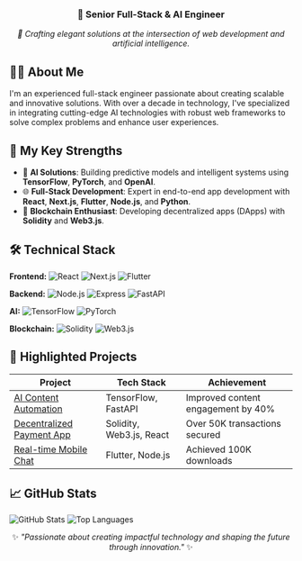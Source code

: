<h3 align="center">🌟 Senior Full-Stack & AI Engineer</h3>

<p align="center">
  <em>🚀 Crafting elegant solutions at the intersection of web development and artificial intelligence.</em>
</p>

## 🧑‍💻 About Me

I'm an experienced full-stack engineer passionate about creating scalable and innovative solutions. With over a decade in technology, I've specialized in integrating cutting-edge AI technologies with robust web frameworks to solve complex problems and enhance user experiences.

## 🎯 My Key Strengths

- 🔮 **AI Solutions**: Building predictive models and intelligent systems using **TensorFlow**, **PyTorch**, and **OpenAI**.
- 🌐 **Full-Stack Development**: Expert in end-to-end app development with **React**, **Next.js**, **Flutter**, **Node.js**, and **Python**.
- 🔗 **Blockchain Enthusiast**: Developing decentralized apps (DApps) with **Solidity** and **Web3.js**.

## 🛠️ Technical Stack

**Frontend:** ![React](https://img.shields.io/badge/-React-61DAFB?logo=react&logoColor=white&style=flat-square) ![Next.js](https://img.shields.io/badge/-Next.js-black?logo=next.js&logoColor=white&style=flat-square) ![Flutter](https://img.shields.io/badge/-Flutter-02569B?logo=flutter&logoColor=white&style=flat-square)  

**Backend:** ![Node.js](https://img.shields.io/badge/-Node.js-339933?logo=node.js&logoColor=white&style=flat-square) ![Express](https://img.shields.io/badge/-Express-000000?logo=express&logoColor=white&style=flat-square) ![FastAPI](https://img.shields.io/badge/-FastAPI-009688?logo=fastapi&logoColor=white&style=flat-square)

**AI:** ![TensorFlow](https://img.shields.io/badge/-TensorFlow-FF6F00?logo=tensorflow&logoColor=white&style=flat-square) ![PyTorch](https://img.shields.io/badge/-PyTorch-EE4C2C?logo=pytorch&logoColor=white&style=flat-square)

**Blockchain:** ![Solidity](https://img.shields.io/badge/-Solidity-363636?logo=ethereum&logoColor=white&style=flat-square) ![Web3.js](https://img.shields.io/badge/-Web3.js-F16822?logo=web3.js&logoColor=white&style=flat-square)

## 🌟 Highlighted Projects

| Project | Tech Stack | Achievement |
|---------|------------|-------------|
| [AI Content Automation](#) | TensorFlow, FastAPI | Improved content engagement by 40% |
| [Decentralized Payment App](#) | Solidity, Web3.js, React | Over 50K transactions secured |
| [Real-time Mobile Chat](#) | Flutter, Node.js | Achieved 100K downloads |

## 📈 GitHub Stats

![GitHub Stats](https://github-readme-stats.vercel.app/api?username=kinbo1111&show_icons=true&theme=dark)
![Top Languages](https://github-readme-stats.vercel.app/api/top-langs/?username=kinbo1111&layout=compact&theme=dark)


<p align="center">
✨ <em>"Passionate about creating impactful technology and shaping the future through innovation."</em> ✨
</p>
